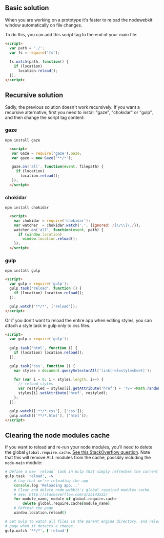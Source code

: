 ## Basic solution

When you are working on a prototype it's faster to reload the nodewebkit window
automatically on file changes.

To do this, you can add this script tag to the end of your main file:

```html
<script>
  var path = './';
  var fs = require('fs');
  
  fs.watch(path, function() {
    if (location)
      location.reload();
  });
</script>
```

## Recursive solution

Sadly, the previous solution doesn't work recursively. If you want a recursive
alternative, first you need to install "gaze", "chokidar" or "gulp", and
then change the script tag content:

### gaze

`npm install gaze`

```html
  <script>
   var Gaze = require('gaze').Gaze;
   var gaze = new Gaze('**/*');

   gaze.on('all', function(event, filepath) {
     if (location)
       location.reload();
   });
  </script>
```

### chokidar

`npm install chokidar`

```html
  <script>
    var chokidar = require('chokidar');
    var watcher  = chokidar.watch('.', {ignored: /[\/\\]\./});
    watcher.on('all', function(event, path) {
      if (window.location)
        window.location.reload();
    });
  </script>
```

### gulp

`npm install gulp`

```html
<script>
  var gulp = require('gulp');
  gulp.task('reload', function () {
    if (location) location.reload();
  });

  gulp.watch('**/*', ['reload']);
</script>
```
Or if you don't want to reload the entire app when editing styles, you can attach a style task
in gulp only to css files.

```html
<script>
  var gulp = require('gulp');
  
  gulp.task('html', function () {
    if (location) location.reload();
  });

  gulp.task('css', function () {
    var styles = document.querySelectorAll('link[rel=stylesheet]');

    for (var i = 0; i < styles.length; i++) {
      // reload styles
      var restyled = styles[i].getAttribute('href') + '?v='+Math.random(0,10000);
      styles[i].setAttribute('href', restyled);
    };
  });

  gulp.watch(['**/*.css'], ['css']);
  gulp.watch(['**/*.html'], ['html']);
</script>
```

## Clearing the node modules cache

If you want to reload and re-run your node modules, you'll need to delete the global `global.require.cache`. [See this StackOverflow question](http://stackoverflow.com/questions/25143532/node-webkit-clear-cache). Note that this will remove ALL modules from the cache, possibly including the `node-main` module:

```coffee
# Define a new `reload` task in Gulp that simply refreshes the current page
gulp.task 'reload', ->
	# Log that we're reloading the app
	console.log 'Reloading app...'
	# Clear and delete node-webkit's global required modules cache.
	# See: http://stackoverflow.com/q/25143532/
	for module_name, module of global.require.cache
		delete global.require.cache[module_name]
	# Refresh the page
	window.location.reload()

# Set Gulp to watch all files in the parent engine directory, and reload the
# page when it detects a change.
gulp.watch '**/*', ['reload']
```


